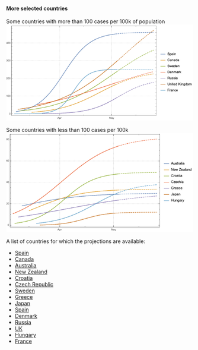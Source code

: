 #### More selected countries 

Some countries with more than 100 cases per 100k of population
![](countries/plotdump/moremscprojplots.png)

Some countries with less than 100 cases per 100k 
![](countries/plotdump/lessmscprojplots.png)

A list of countries for which the projections are available:
* [Spain](countries/spain.md)
* [Canada](countries/canada.md)
* [Australia](countries/australia.md)
* [New Zealand](countries/newzealand.md)
* [Croatia](countries/croatia.md)
* [Czech Republic](countries/czechia.md)
* [Sweden](countries/sweden.md)
* [Greece](countries/greece.md)
* [Japan](countries/japan.md)
* [Spain](countries/spain.md)
* [Denmark](countries/denmark.md)
* [Russia](countries/russia.md)
* [UK](countries/uk.md)
* [Hungary](countries/hungary.md)
* [France](countries/france.md)